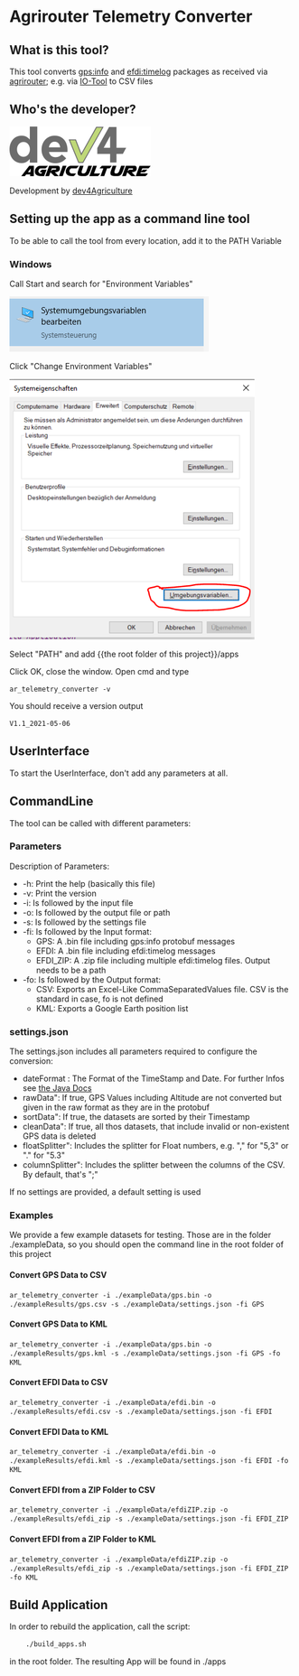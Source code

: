 # Agrirouter Telemetry Converter

## What is this tool?
This tool converts [gps:info](https://github.com/DKE-Data/agrirouter-interface-documentation/blob/develop/docs/tmt/gps.adoc) and [efdi:timelog](https://github.com/DKE-Data/agrirouter-interface-documentation/blob/develop/docs/tmt/efdi.adoc#iso11783-10time_logprotobuf---efdi-timelog) packages as received via [agrirouter](https://my-agrirouter.com/en/); e.g. via [IO-Tool](https://io.my-agrirouter.com) to CSV files

## Who's the developer?


![dev4Agriculture](assets/dev4Agriculture.png)

Development by [dev4Agriculture](https://www.dev4Agriculture.de)


## Setting up the app as a command line tool

To be able to call the tool from every location, add it to the PATH Variable

### Windows

Call Start and search for "Environment Variables"

![Search Environment Variables](./assets/docs/environment_variables_startmenu.png)

Click "Change Environment Variables"

![Select Environment Variables](./assets/docs/environment_vars_change.png)

Select "PATH" and add {{the root folder of this project}}/apps

Click OK, close the window. Open cmd and type

````shell
ar_telemetry_converter -v
````

You should receive a version output

````shell
V1.1_2021-05-06
````

## UserInterface

To start the UserInterface, don't add any parameters at all.

## CommandLine

The tool can be called with different parameters:

### Parameters 

Description of Parameters:
* -h: Print the help (basically this file)
* -v: Print the version
* -i: Is followed by the input file
* -o: Is followed by the output file or path
* -s: Is followed by the settings file
* -fi: Is followed by the Input format:
    * GPS: A .bin file including gps:info protobuf messages
    * EFDI: A .bin file including efdi:timelog messages
    * EFDI_ZIP: A .zip file including multiple efdi:timelog files. Output needs to be a path 
* -fo: Is followed by the Output format:
  * CSV: Exports an Excel-Like CommaSeparatedValues file. CSV is the standard in case, fo is not defined
  * KML: Exports a Google Earth position list

### settings.json

The settings.json includes all parameters required to configure the conversion:


* dateFormat : The Format of the TimeStamp and Date. For further Infos see [the Java Docs](https://docs.oracle.com/javase/7/docs/api/java/text/SimpleDateFormat.html)
* rawData": If true, GPS Values including Altitude are not converted but given in the raw format as they are in the protobuf
* sortData": If true, the datasets are sorted by their Timestamp
* cleanData": If true, all thos datasets, that include invalid or non-existent GPS data is deleted
* floatSplitter": Includes the splitter for Float numbers, e.g. "," for "5,3" or "." for "5.3"
* columnSplitter": Includes the splitter between the columns of the CSV. By default, that's ";"

If no settings are provided, a default setting is used

### Examples

We provide a few example datasets for testing. Those are in the folder ./exampleData, so 
you should open the command line in the root folder of this project

#### Convert GPS Data to CSV

````
ar_telemetry_converter -i ./exampleData/gps.bin -o ./exampleResults/gps.csv -s ./exampleData/settings.json -fi GPS
````
#### Convert GPS Data to KML

````
ar_telemetry_converter -i ./exampleData/gps.bin -o ./exampleResults/gps.kml -s ./exampleData/settings.json -fi GPS -fo KML
````

#### Convert EFDI Data to CSV

````
ar_telemetry_converter -i ./exampleData/efdi.bin -o ./exampleResults/efdi.csv -s ./exampleData/settings.json -fi EFDI
````

#### Convert EFDI Data to KML

````
ar_telemetry_converter -i ./exampleData/efdi.bin -o ./exampleResults/efdi.kml -s ./exampleData/settings.json -fi EFDI -fo KML
````

#### Convert EFDI from a ZIP Folder to CSV

````
ar_telemetry_converter -i ./exampleData/efdiZIP.zip -o ./exampleResults/efdi_zip -s ./exampleData/settings.json -fi EFDI_ZIP
````

#### Convert EFDI from a ZIP Folder to KML

````
ar_telemetry_converter -i ./exampleData/efdiZIP.zip -o ./exampleResults/efdi_zip -s ./exampleData/settings.json -fi EFDI_ZIP -fo KML
````


## Build Application
In order to rebuild the application, call the script:
```bash
    ./build_apps.sh
```
in the root folder. The resulting App will be found in ./apps

